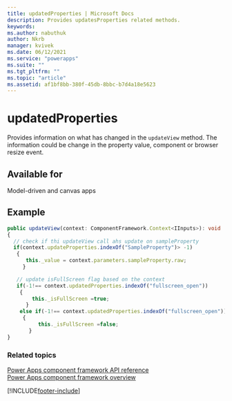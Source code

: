 ```yaml
---
title: updatedProperties | Microsoft Docs
description: Provides updatesProperties related methods.
keywords:
ms.author: nabuthuk
author: Nkrb
manager: kvivek
ms.date: 06/12/2021
ms.service: "powerapps"
ms.suite: ""
ms.tgt_pltfrm: ""
ms.topic: "article"
ms.assetid: af1bf8bb-380f-45db-8bbc-b7d4a18e5623
---
```


# updatedProperties

Provides information on what has changed in the `updateView` method. The information could be change in the property value, component or browser resize event.

## Available for

Model-driven and canvas apps

## Example

```typescript
public updateView(context: ComponentFramework.Context<IInputs>): void
{
  // check if thi updateView call ahs update on sampleProperty
  if(context.updateProperties.indexOf("SampleProperty")> -1)
   {
      this._value = context.parameters.sampleProperty.raw;
     }

   // update isFullScreen flag based on the context
   if(-1!== context.updatedProperties.indexOf("fullscreen_open"))
    {
        this._isFullScreen =true;
      }
    else if(-1!== context.updatedProperties.indexOf("fullscreen_open"))
     {
          this._isFullScreen =false;
       }
}
```

### Related topics

[Power Apps component framework API reference](../reference/index.md)<br/>
[Power Apps component framework overview](../overview.md)

[!INCLUDE[footer-include](../../../includes/footer-banner.md)]
